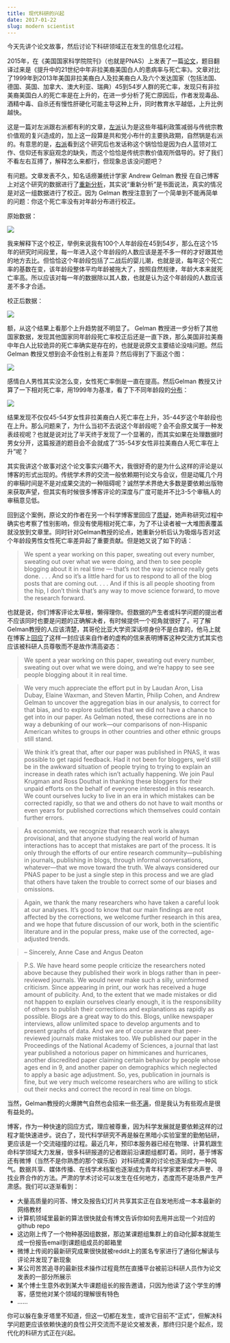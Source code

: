 ```yaml
---
title: 现代科研的兴起
date: 2017-01-22
slug: modern scientist
---
```


今天先讲个论文故事，然后讨论下科研领域正在发生的信息化过程。

2015年，在《美国国家科学院院刊》（也就是PNAS）上发表了一篇[论文](http://www.pnas.org/content/112/49/15078.full.pdf)，题目翻译过来是《提升中的21世纪中年非拉美裔美国白人的患病率与死亡率》。文章对比了1999年到2013年美国非拉美裔白人及拉美裔白人及六个发达国家（包括法国、德国、英国、加拿大、澳大利亚、瑞典）45到54岁人群的死亡率，发现只有非拉美裔美国白人的死亡率是在上升的，在进一步分析了死亡原因后，作者发现毒品、酒精中毒、自杀还有慢性肝硬化可能主导这种上升，同时教育水平越低，上升比例越快。

这是一篇对左派跟右派都有利的文章，[左派](https://www.nytimes.com/2015/11/09/opinion/despair-american-style.html)认为是这些年福利政策减弱与传统宗教价值观的复兴造成的，加上这一段算是共和党小布什的主要执政期，自然锅是右派的。有意思的是，[右派](https://www.nytimes.com/2015/11/08/opinion/sunday/the-dying-of-the-whites.html)看到这个研究后也发话称这个锅恰恰是因为白人蓝领对工作、信仰还有家庭观念的缺失，而这个恰恰是传统宗教价值观所倡导的。好了我们不看左右互搏了，解释怎么来都行，但现象总该没问题吧？

有问题。文章发表不久，知名话痨兼统计学家 Andrew Gelman 教授 在自己博客上对这个研究的数据进行了[重新分析](http://andrewgelman.com/2015/11/06/correcting-rising-morbidity-and-mortality-in-midlife-among-white-non-hispanic-americans-in-the-21st-century-to-account-for-bias-in/)，其实说“重新分析”是书面说法，真实的情况是对这一组数据进行了校正。因为 Gelman 教授注意到了一个简单到不能再简单的问题：你这个死亡率没有对年龄分布进行校正。

原始数据：

![](https://yufree.github.io/blogcn/figure/usnwm1.png)

我来解释下这个校正，举例来说我有100个人年龄段在45到54岁，那么在这个15年的研究时间段里，每一年进入这个年龄段的人数应该是差不多一样的才好跟其他的地方去比。但恰恰这个年龄段包括了二战后的婴儿潮，也就是说，每年这个死亡率的基数在变，该年龄段整体平均年龄被拖大了，按照自然规律，年龄大本来就死亡率高。所以应该对每一年的数据除以其人数，也就是认为这个年龄段的人数应该差不多才合适。

校正后数据：

![](https://yufree.github.io/blogcn/figure/usnwm2.png)

额，从这个结果上看那个上升趋势就不明显了。 Gelman 教授进一步分析了其他国家数据，发现其他国家同年龄段死亡率校正后还是一直下跌，那么美国非拉美裔中年白人比较诡异的死亡率确实是存在的，也就是说原文主要结论没啥问题。然后Gelman 教授又想到会不会性别上有差异？然后得到了下面这个图：

![](https://yufree.github.io/blogcn/figure/usnwm3.png)

感情白人男性其实没怎么变，女性死亡率倒是一直在提高。然后Gelman 教授又计算了一下相对死亡率，用1999年为基准，看了下不同年龄段的[分布](http://www.slate.com/blogs/bad_astronomy/2017/01/20/if_you_need_to_find_some_strength_saturn_s_moon_daphnis_may_help.html)：

![](https://yufree.github.io/blogcn/figure/usnwm4.png)

结果发现不仅仅45-54岁女性非拉美裔白人死亡率在上升，35-44岁这个年龄段也在上升。那么问题来了，为什么当初不去说这个年龄段呢？会不会原文属于一种发表歧视呢？也就是说对比了半天终于发现了一个显著的，而其实如果在处理数据时男女分开，这篇报道的题目会不会就成了“35-54岁女性非拉美裔白人死亡率在上升”呢？

其实我讲这个故事对这个论文事实兴趣不大，我很好奇的是为什么这样的评论是以博客的形式出现的。传统学术界的交流一般依赖期刊论文与会议，但是动辄几个月的审稿时间是不是对成果交流的一种阻碍呢？诚然学术界绝大多数是要依赖出版物来获取声望，但其实有时候很多博客评论的深度与广度可能并不比3-5个审稿人的审稿意见低。

回到这个案例，原论文的作者在另一个科学博客里回应了[质疑](http://nymag.com/scienceofus/2015/11/gender-controversy-over-white-mortality.html)，她声称研究过程中确实也考察了性别影响，但没有使用相对死亡率，为了不让读者被一大堆图表覆盖就没放到文章里。同时针对Gelman教授的论点，她重新分析后认为吸烟与否对这个年龄段男性女性死亡率差异起了重要贡献。但是她又说了如下的话：

> We spent a year working on this paper, sweating out every number, sweating out over what we were doing, and then to see people blogging about it in real time — that’s not the way science really gets done. . . . And so it’s a little hard for us to respond to all of the blog posts that are coming out. . . . And if this is all people shooting from the hip, I don’t think that’s any way to move science forward, to move the research forward.

也就是说，你们博客评论太草根，懒得理你。但数据的产生者或科学问题的提出者不应该同时也要是问题的正确解决者，有时候提供一个视角就很好了。可了解Gelman教授的人应该清楚，其哥伦比亚大学资深话唠身份不是白拿的，他马上就在博客上[回应](http://andrewgelman.com/2015/11/15/why-is-it-so-hard-for-them-to-acknowledge-a-correction/)了这样一封应该来自作者的虚构的信来表明博客这种交流方式其实也应该被科研人员尊敬而不是故作清高姿态：

> We spent a year working on this paper, sweating out every number, sweating out over what we were doing, and we’re happy to see see people blogging about it in real time.

> We very much appreciate the effort put in by Laudan Aron, Lisa Dubay, Elaine Waxman, and Steven Martin, Philip Cohen, and Andrew Gelman to uncover the aggregation bias in our analysis, to correct for that bias, and to explore subtleties that we did not have a chance to get into in our paper. As Gelman noted, these corrections are in no way a debunking of our work—our comparisons of non-Hispanic American whites to groups in other countries and other ethnic groups still stand.

> We think it’s great that, after our paper was published in PNAS, it was possible to get rapid feedback. Had it not been for bloggers, we’d still be in the awkward situation of people trying to trying to explain an increase in death rates which isn’t actually happening. We join Paul Krugman and Ross Douthat in thanking these bloggers for their unpaid efforts on the behalf of everyone interested in this research. We count ourselves lucky to live in an era in which mistakes can be corrected rapidly, so that we and others do not have to wait months or even years for published corrections which themselves could contain further errors.

> As economists, we recognize that research work is always provisional, and that anyone studying the real world of human interactions has to accept that mistakes are part of the process. It is only through the efforts of our entire research community—publishing in journals, publishing in blogs, through informal conversations, whatever—that we move toward the truth. We always considered our PNAS paper to be just a single step in this process and we are glad that others have taken the trouble to correct some of our biases and omissions.

> Again, we thank the many researchers who have taken a careful look at our analyses. It’s good to know that our main findings are not affected by the corrections, we welcome further research in this area, and we hope that future discussion of our work, both in the scientific literature and in the popular press, make use of the corrected, age-adjusted trends.

> – Sincerely, Anne Case and Angus Deaton

> P.S. We have heard some people criticize the researchers noted above because they published their work in blogs rather than in peer-reviewed journals. We would never make such a silly, uninformed criticism. Since appearing in print, our work has received a huge amount of publicity. And, to the extent that we made mistakes or did not happen to explain ourselves clearly enough, it is the responsibility of others to publish their corrections and explanations as rapidly as possible. Blogs are a great way to do this. Blogs, unlike newspaper interviews, allow unlimited space to develop arguments and to present graphs of data. And we are of course aware that peer-reviewed journals make mistakes too. We published our paper in the Proceedings of the National Academy of Sciences, a journal that last year published a notorious paper on himmicanes and hurricanes, another discredited paper claiming certain behavior by people whose ages end in 9, and another paper on demographics which neglected to apply a basic age adjustment. So, yes, publication in journals is fine, but we very much welcome researchers who are willing to stick out their necks and correct the record in real time on blogs.

当然，Gelman教授的火爆脾气自然也会招来一些[不满](http://noahpinionblog.blogspot.ca/2015/11/gelman-vs-case-deaton-academics-vs.html)，但是我认为有些观点是很有益处的。

博客，作为一种快速的回应方式，理应被尊重，因为科学发展就是要依赖这样的过程才能快速进步。说白了，现代科学研究不再是躲在黑暗小实验室里的勤勉钻研，更应该是一个交流碰撞的过程。最近几年，预印本服务器已经在物理、计算机跟生命科学领域大力发展，很多科研报道的记者跟前沿课题组都盯着。同时，基于博客还有微博（当然不是你熟悉的那个娱乐版）对科研成果的讨论也逐渐成为一种风气。数据共享、媒体传播、在线学术档案也逐渐成为青年科学家累积学术声誉、寻找业界合作的方法。严肃的学术讨论可以发生在任何地方，态度而不是场景产生严肃感。我们可以逐渐看到：

- 大量高质量的问答、博文及报告幻灯片共享其实正在自发地形成一本本最新的网络教材
- 计算机领域里最新的算法很快就会有博文告诉你如何去用并出现一个对应的github repo
- 这边刚上传了一个物种基因组数据，那边某课题组集群上的自动化脚本就能生成一份报告email到课题组成员的邮箱里
- 微博上传阅的最新研究成果很快就被reddit上的匿名专家进行了通俗化解读与评论并发现了新现象
- 某公司苦苦追寻的最新技术操作过程竟然在直播平台被前沿科研人员作为论文发表的一部分所展示
- 某个博士生意外收到某大牛课题组长的报告邀请，只因为他读了这个学生的博客，感觉他对某个领域的理解很有特色
- ……

你可以躲在象牙塔里不知道，但这一切都在发生，或许它目前不“正式”，但解决科学问题更应该依赖快速的良性公开交流而不是论文被发表，那终归只是个起点，现代化的科研方式正在兴起。
